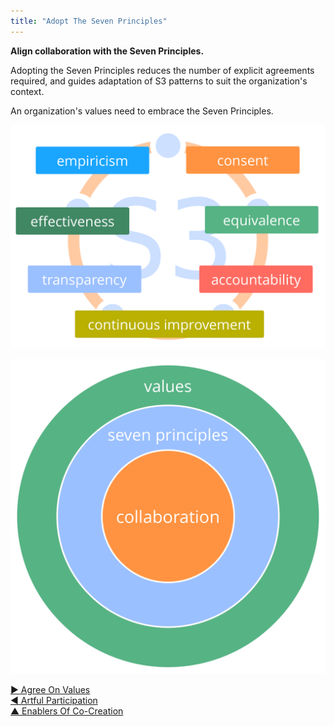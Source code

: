 ```yaml
---
title: "Adopt The Seven Principles"
---
```




**Align collaboration with the Seven Principles.**

Adopting the Seven Principles reduces the number of explicit agreements required, and guides adaptation of S3 patterns to suit the organization's context.

An organization's values need to embrace the Seven Principles.

![The Seven Principles](img/framework/s3-principles-plain.png)

![An organization's values need to embrace the Seven Principles](img/collaboration-values/values-7principles.png)


[&#9654; Agree On Values](agree-on-values.html)<br/>[&#9664; Artful Participation](artful-participation.html)<br/>[&#9650; Enablers Of Co-Creation](enablers-of-co-creation.html)

